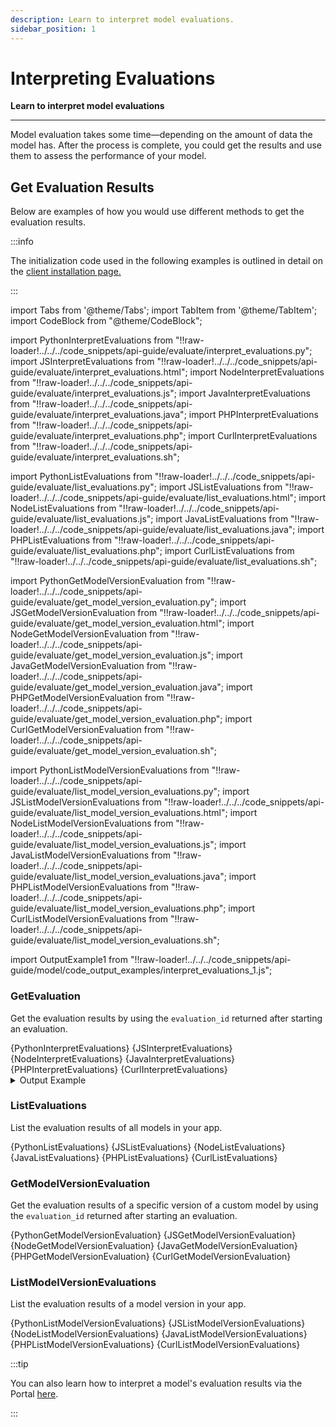 ```yaml
---
description: Learn to interpret model evaluations.
sidebar_position: 1
---
```


# Interpreting Evaluations

**Learn to interpret model evaluations**
<hr />

Model evaluation takes some time—depending on the amount of data the model has. After the process is complete, you could get the results and use them to assess the performance of your model. 

## Get Evaluation Results

Below are examples of how you would use different methods to get the evaluation results. 

:::info

The initialization code used in the following examples is outlined in detail on the [client installation page.](https://docs.clarifai.com/api-guide/api-overview/api-clients/#client-installation-instructions)

:::

import Tabs from '@theme/Tabs';
import TabItem from '@theme/TabItem';
import CodeBlock from "@theme/CodeBlock";

import PythonInterpretEvaluations from "!!raw-loader!../../../code_snippets/api-guide/evaluate/interpret_evaluations.py";
import JSInterpretEvaluations from "!!raw-loader!../../../code_snippets/api-guide/evaluate/interpret_evaluations.html";
import NodeInterpretEvaluations from "!!raw-loader!../../../code_snippets/api-guide/evaluate/interpret_evaluations.js";
import JavaInterpretEvaluations from "!!raw-loader!../../../code_snippets/api-guide/evaluate/interpret_evaluations.java";
import PHPInterpretEvaluations from "!!raw-loader!../../../code_snippets/api-guide/evaluate/interpret_evaluations.php";
import CurlInterpretEvaluations from "!!raw-loader!../../../code_snippets/api-guide/evaluate/interpret_evaluations.sh";

import PythonListEvaluations from "!!raw-loader!../../../code_snippets/api-guide/evaluate/list_evaluations.py";
import JSListEvaluations from "!!raw-loader!../../../code_snippets/api-guide/evaluate/list_evaluations.html";
import NodeListEvaluations from "!!raw-loader!../../../code_snippets/api-guide/evaluate/list_evaluations.js";
import JavaListEvaluations from "!!raw-loader!../../../code_snippets/api-guide/evaluate/list_evaluations.java";
import PHPListEvaluations from "!!raw-loader!../../../code_snippets/api-guide/evaluate/list_evaluations.php";
import CurlListEvaluations from "!!raw-loader!../../../code_snippets/api-guide/evaluate/list_evaluations.sh";

import PythonGetModelVersionEvaluation from "!!raw-loader!../../../code_snippets/api-guide/evaluate/get_model_version_evaluation.py";
import JSGetModelVersionEvaluation from "!!raw-loader!../../../code_snippets/api-guide/evaluate/get_model_version_evaluation.html";
import NodeGetModelVersionEvaluation from "!!raw-loader!../../../code_snippets/api-guide/evaluate/get_model_version_evaluation.js";
import JavaGetModelVersionEvaluation from "!!raw-loader!../../../code_snippets/api-guide/evaluate/get_model_version_evaluation.java";
import PHPGetModelVersionEvaluation from "!!raw-loader!../../../code_snippets/api-guide/evaluate/get_model_version_evaluation.php";
import CurlGetModelVersionEvaluation from "!!raw-loader!../../../code_snippets/api-guide/evaluate/get_model_version_evaluation.sh";

import PythonListModelVersionEvaluations from "!!raw-loader!../../../code_snippets/api-guide/evaluate/list_model_version_evaluations.py";
import JSListModelVersionEvaluations from "!!raw-loader!../../../code_snippets/api-guide/evaluate/list_model_version_evaluations.html";
import NodeListModelVersionEvaluations from "!!raw-loader!../../../code_snippets/api-guide/evaluate/list_model_version_evaluations.js";
import JavaListModelVersionEvaluations from "!!raw-loader!../../../code_snippets/api-guide/evaluate/list_model_version_evaluations.java";
import PHPListModelVersionEvaluations from "!!raw-loader!../../../code_snippets/api-guide/evaluate/list_model_version_evaluations.php";
import CurlListModelVersionEvaluations from "!!raw-loader!../../../code_snippets/api-guide/evaluate/list_model_version_evaluations.sh";

import OutputExample1 from "!!raw-loader!../../../code_snippets/api-guide/model/code_output_examples/interpret_evaluations_1.js";

### GetEvaluation

Get the evaluation results by using the `evaluation_id` returned after starting an evaluation.

<Tabs>

<TabItem value="python" label="Python">
    <CodeBlock className="language-python">{PythonInterpretEvaluations}</CodeBlock>
</TabItem>

<TabItem value="js_rest" label="JavaScript (REST)">
 <CodeBlock className="language-javascript">{JSInterpretEvaluations}</CodeBlock>
</TabItem>

<TabItem value="nodejs" label="NodeJS">
 <CodeBlock className="language-javascript">{NodeInterpretEvaluations}</CodeBlock>
</TabItem>

<TabItem value="java" label="Java">
 <CodeBlock className="language-java">{JavaInterpretEvaluations}</CodeBlock>
</TabItem>

<TabItem value="php" label="PHP">
    <CodeBlock className="language-php">{PHPInterpretEvaluations}</CodeBlock>
</TabItem>

<TabItem value="curl" label="cURL">
    <CodeBlock className="language-bash">{CurlInterpretEvaluations}</CodeBlock>
</TabItem>

</Tabs>

<details>
  <summary>Output Example</summary>
    <CodeBlock className="language-javascript">{OutputExample1}</CodeBlock>
</details>


### ListEvaluations

List the evaluation results of all models in your app. 

<Tabs>

<TabItem value="python" label="Python">
    <CodeBlock className="language-python">{PythonListEvaluations}</CodeBlock>
</TabItem>

<TabItem value="js_rest" label="JavaScript (REST)">
 <CodeBlock className="language-javascript">{JSListEvaluations}</CodeBlock>
</TabItem>

<TabItem value="nodejs" label="NodeJS">
 <CodeBlock className="language-javascript">{NodeListEvaluations}</CodeBlock>
</TabItem>

<TabItem value="java" label="Java">
 <CodeBlock className="language-java">{JavaListEvaluations}</CodeBlock>
</TabItem>

<TabItem value="php" label="PHP">
    <CodeBlock className="language-php">{PHPListEvaluations}</CodeBlock>
</TabItem>

<TabItem value="curl" label="cURL">
    <CodeBlock className="language-bash">{CurlListEvaluations}</CodeBlock>
</TabItem>

</Tabs>

### GetModelVersionEvaluation

Get the evaluation results of a specific version of a custom model by using the `evaluation_id` returned after starting an evaluation.

<Tabs>

<TabItem value="python" label="Python">
    <CodeBlock className="language-python">{PythonGetModelVersionEvaluation}</CodeBlock>
</TabItem>

<TabItem value="js_rest" label="JavaScript (REST)">
 <CodeBlock className="language-javascript">{JSGetModelVersionEvaluation}</CodeBlock>
</TabItem>

<TabItem value="nodejs" label="NodeJS">
 <CodeBlock className="language-javascript">{NodeGetModelVersionEvaluation}</CodeBlock>
</TabItem>

<TabItem value="java" label="Java">
 <CodeBlock className="language-java">{JavaGetModelVersionEvaluation}</CodeBlock>
</TabItem>

<TabItem value="php" label="PHP">
    <CodeBlock className="language-php">{PHPGetModelVersionEvaluation}</CodeBlock>
</TabItem>

<TabItem value="curl" label="cURL">
    <CodeBlock className="language-bash">{CurlGetModelVersionEvaluation}</CodeBlock>
</TabItem>

</Tabs>

### ListModelVersionEvaluations

List the evaluation results of a model version in your app.

<Tabs>

<TabItem value="python" label="Python">
    <CodeBlock className="language-python">{PythonListModelVersionEvaluations}</CodeBlock>
</TabItem>

<TabItem value="js_rest" label="JavaScript (REST)">
 <CodeBlock className="language-javascript">{JSListModelVersionEvaluations}</CodeBlock>
</TabItem>

<TabItem value="nodejs" label="NodeJS">
 <CodeBlock className="language-javascript">{NodeListModelVersionEvaluations}</CodeBlock>
</TabItem>

<TabItem value="java" label="Java">
 <CodeBlock className="language-java">{JavaListModelVersionEvaluations}</CodeBlock>
</TabItem>

<TabItem value="php" label="PHP">
    <CodeBlock className="language-php">{PHPListModelVersionEvaluations}</CodeBlock>
</TabItem>

<TabItem value="curl" label="cURL">
    <CodeBlock className="language-bash">{CurlListModelVersionEvaluations}</CodeBlock>
</TabItem>

</Tabs>

:::tip

You can also learn how to interpret a model's evaluation results via the Portal [here](https://docs.clarifai.com/portal-guide/evaluate/interpreting-evaluations). 

:::